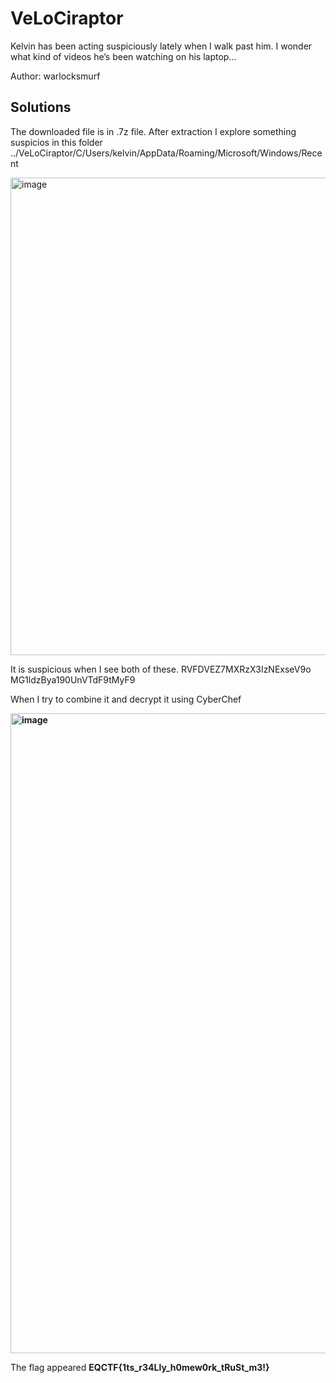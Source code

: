 # VeLoCiraptor

Kelvin has been acting suspiciously lately when I walk past him. I wonder what kind of videos he’s been watching on his laptop...

Author: warlocksmurf

## Solutions 
The downloaded file is in .7z file. 
After extraction I explore something suspicios in this folder
../VeLoCiraptor/C/Users/kelvin/AppData/Roaming/Microsoft/Windows/Recent


<img width="764" alt="image" src="https://github.com/user-attachments/assets/6ee1a106-ca78-42c6-b8a3-9935a4975268" />




It is suspicious when I see both of these. 
RVFDVEZ7MXRzX3IzNExseV9o
MG1ldzBya190UnVTdF9tMyF9




When I try to combine it and decrypt it using CyberChef

<b><img width="1024" alt="image" src="https://github.com/user-attachments/assets/2a35b935-7fed-40a5-b8d3-66be30809a24" /></b>

The flag appeared <b>EQCTF{1ts_r34Lly_h0mew0rk_tRuSt_m3!}</b>
